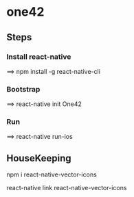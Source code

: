 # one42

## Steps

### Install react-native
==> npm install -g react-native-cli

### Bootstrap
==> react-native init One42

### Run
==> react-native run-ios

## HouseKeeping

npm i react-native-vector-icons

react-native link react-native-vector-icons




